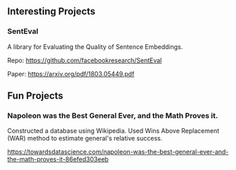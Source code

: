 ## Interesting Projects

### SentEval

A library for Evaluating the Quality of Sentence Embeddings.

Repo: https://github.com/facebookresearch/SentEval

Paper: https://arxiv.org/pdf/1803.05449.pdf



## Fun Projects

### Napoleon was the Best General Ever, and the Math Proves it.

Constructed a database using Wikipedia. Used Wins Above Replacement (WAR) method to estimate general's relative success.

https://towardsdatascience.com/napoleon-was-the-best-general-ever-and-the-math-proves-it-86efed303eeb
